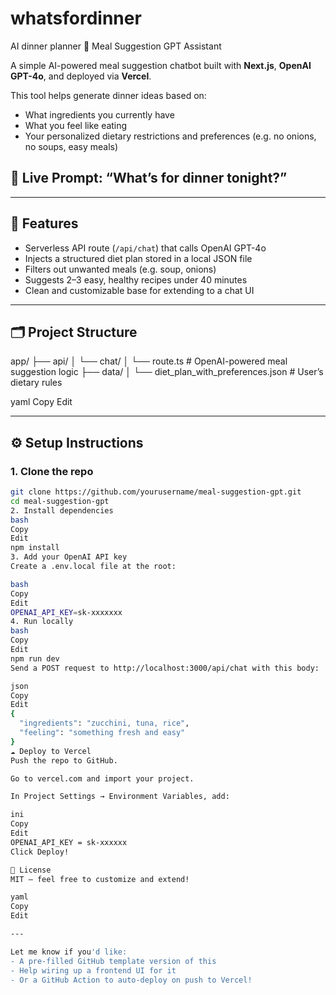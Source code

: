 # whatsfordinner
AI dinner planner 
🧠 Meal Suggestion GPT Assistant

A simple AI-powered meal suggestion chatbot built with **Next.js**, **OpenAI GPT-4o**, and deployed via **Vercel**.

This tool helps generate dinner ideas based on:
- What ingredients you currently have
- What you feel like eating
- Your personalized dietary restrictions and preferences (e.g. no onions, no soups, easy meals)

## 🚀 Live Prompt: “What’s for dinner tonight?”

---

## 🧱 Features

- Serverless API route (`/api/chat`) that calls OpenAI GPT-4o
- Injects a structured diet plan stored in a local JSON file
- Filters out unwanted meals (e.g. soup, onions)
- Suggests 2–3 easy, healthy recipes under 40 minutes
- Clean and customizable base for extending to a chat UI

---

## 🗂 Project Structure

app/
├── api/
│ └── chat/
│ └── route.ts # OpenAI-powered meal suggestion logic
├── data/
│ └── diet_plan_with_preferences.json # User’s dietary rules

yaml
Copy
Edit

---

## ⚙️ Setup Instructions

### 1. Clone the repo

```bash
git clone https://github.com/yourusername/meal-suggestion-gpt.git
cd meal-suggestion-gpt
2. Install dependencies
bash
Copy
Edit
npm install
3. Add your OpenAI API key
Create a .env.local file at the root:

bash
Copy
Edit
OPENAI_API_KEY=sk-xxxxxxx
4. Run locally
bash
Copy
Edit
npm run dev
Send a POST request to http://localhost:3000/api/chat with this body:

json
Copy
Edit
{
  "ingredients": "zucchini, tuna, rice",
  "feeling": "something fresh and easy"
}
☁️ Deploy to Vercel
Push the repo to GitHub.

Go to vercel.com and import your project.

In Project Settings → Environment Variables, add:

ini
Copy
Edit
OPENAI_API_KEY = sk-xxxxxx
Click Deploy!

📄 License
MIT – feel free to customize and extend!

yaml
Copy
Edit

---

Let me know if you'd like:
- A pre-filled GitHub template version of this
- Help wiring up a frontend UI for it
- Or a GitHub Action to auto-deploy on push to Vercel!
